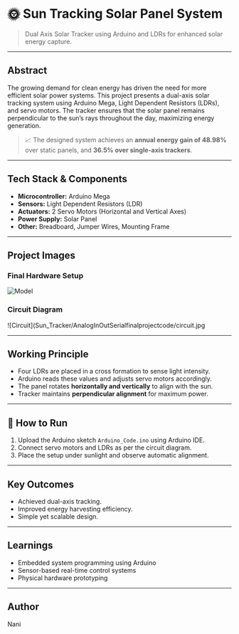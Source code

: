# 🌞 Sun Tracking Solar Panel System

> Dual Axis Solar Tracker using Arduino and LDRs for enhanced solar energy capture.

---

##  Abstract

The growing demand for clean energy has driven the need for more efficient solar power systems. This project presents a dual-axis solar tracking system using Arduino Mega, Light Dependent Resistors (LDRs), and servo motors. The tracker ensures that the solar panel remains perpendicular to the sun’s rays throughout the day, maximizing energy generation.

> 📈 The designed system achieves an **annual energy gain of 48.98%** over static panels, and **36.5% over single-axis trackers**.

---

##  Tech Stack & Components

-  **Microcontroller:** Arduino Mega
-  **Sensors:** Light Dependent Resistors (LDR)
-  **Actuators:** 2 Servo Motors (Horizontal and Vertical Axes)
-  **Power Supply:** Solar Panel
-  **Other:** Breadboard, Jumper Wires, Mounting Frame

---

##  Project Images

###  Final Hardware Setup
![Model](final_model.jpg)

###  Circuit Diagram
![Circuit](Sun_Tracker/AnalogInOutSerialfinalprojectcode/circuit.jpg

---

##  Working Principle

- Four LDRs are placed in a cross formation to sense light intensity.
- Arduino reads these values and adjusts servo motors accordingly.
- The panel rotates **horizontally and vertically** to align with the sun.
- Tracker maintains **perpendicular alignment** for maximum power.

---

## 🔧 How to Run

1. Upload the Arduino sketch `Arduino_Code.ino` using Arduino IDE.
2. Connect servo motors and LDRs as per the circuit diagram.
3. Place the setup under sunlight and observe automatic alignment.

---

##  Key Outcomes

-  Achieved dual-axis tracking.
-  Improved energy harvesting efficiency.
-  Simple yet scalable design.

---

##  Learnings

- Embedded system programming using Arduino
- Sensor-based real-time control systems
- Physical hardware prototyping

---

##  Author
Nani
